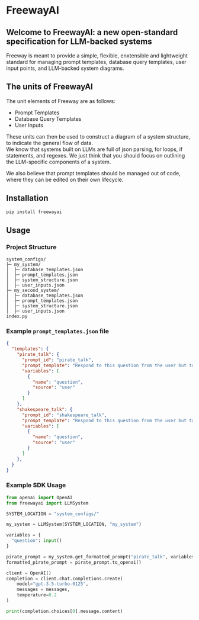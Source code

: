 # FreewayAI

## Welcome to FreewayAI: a new open-standard specification for LLM-backed systems  
Freeway is meant to provide a simple, flexible, enxtensible and lightweight standard for managing prompt templates, database query templates, user input points, and LLM-backed system diagrams. 

## The units of FreewayAI  
The unit elements of Freeway are as follows:  
- Prompt Templates  
- Database Query Templates  
- User Inputs  

These units can then be used to construct a diagram of a system structure, to indicate the general flow of data.  
We know that systems built on LLMs are full of json parsing, for loops, if statements, and regexes. We just think that you should focus on outlining the LLM-specific components of a system.

We also believe that prompt templates should be managed out of code, where they can be edited on their own lifecycle.

## Installation

```bash
pip install freewayai
```


## Usage

### Project Structure

```
system_configs/
├─ my_system/
│  ├─ database_templates.json
│  ├─ prompt_templates.json
│  ├─ system_structure.json
│  ├─ user_inputs.json
├─ my_second_system/
│  ├─ database_templates.json
│  ├─ prompt_templates.json
│  ├─ system_structure.json
│  ├─ user_inputs.json
index.py
```

### Example `prompt_templates.json` file

```json
{
  "templates": {
    "pirate_talk": {
      "prompt_id": "pirate_talk",
      "prompt_template": "Respond to this question from the user but talk like a pirate: {question}. Answer: ",
      "variables": [
        {
          "name": "question",
          "source": "user"
        }
      ]
    },
    "shakespeare_talk": {
      "prompt_id": "shakespeare_talk",
      "prompt_template": "Respond to this question from the user but talk like Shakespeare: {question}. Answer: ",
      "variables": [
        {
          "name": "question",
          "source": "user"
        }
      ]
    },
  }
}
```

### Example SDK Usage

```python
from openai import OpenAI
from freewayai import LLMSystem

SYSTEM_LOCATION = "system_configs/"

my_system = LLMSystem(SYSTEM_LOCATION, "my_system")

variables = {
  "question": input()
}

pirate_prompt = my_system.get_formatted_prompt("pirate_talk", variables)
formatted_pirate_prompt = pirate_prompt.to_openai()

client = OpenAI()
completion = client.chat.completions.create(
    model="gpt-3.5-turbo-0125",
    messages = messages,
    temperature=0.2
)

print(completion.choices[0].message.content)
```